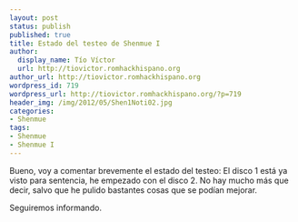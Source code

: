 ```yaml
---
layout: post
status: publish
published: true
title: Estado del testeo de Shenmue I
author:
  display_name: Tío Víctor
  url: http://tiovictor.romhackhispano.org
author_url: http://tiovictor.romhackhispano.org
wordpress_id: 719
wordpress_url: http://tiovictor.romhackhispano.org/?p=719
header_img: /img/2012/05/Shen1Noti02.jpg
categories:
- Shenmue
tags:
- Shenmue
- Shenmue I
---
```

Bueno, voy a comentar brevemente el estado del testeo: El disco 1 está ya visto 
para sentencia, he empezado con el disco 2. No hay mucho más que decir, salvo 
que he pulido bastantes cosas que se podían mejorar.

Seguiremos informando.
